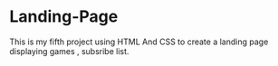 # Landing-Page
This is my fifth project using HTML And CSS to create a landing page displaying games , subsribe   list. 
